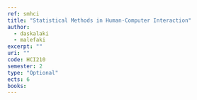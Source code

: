 ```yaml
---
ref: smhci
title: "Statistical Methods in Human-Computer Interaction"
author: 
  - daskalaki
  - malefaki
excerpt: ""
uri: ""
code: HCI210
semester: 2
type: "Optional"
ects: 6
books: 
---
```

